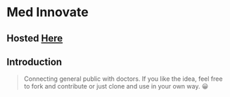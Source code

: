 # Med Innovate 
## Hosted <a target="blank" href="https://med.awebisam.com">Here</a> 

## Introduction

> Connecting general public with doctors.
> If you like the idea, feel free to fork and contribute or just clone and use in your own way. 😀

